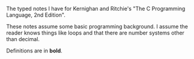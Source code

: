 The typed notes I have for Kernighan and Ritchie's "The C Programming Language, 2nd Edition".

These notes assume some basic programming background. I assume the reader knows things like loops and that there are number systems other than decimal.

Definitions are in **bold**.
